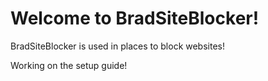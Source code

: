 <h1>Welcome to BradSiteBlocker!</h1>

<p>BradSiteBlocker is used in places to block websites!</p>

<p>Working on the setup guide!</p>
